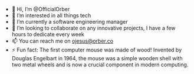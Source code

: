 - 👋 Hi, I’m @OfficialOrber
- 👀 I’m interested in all things tech
- 🌱 I’m currently a software engineering manager
- 💞️ I’m looking to collaborate on any innovative projects, I have a few hours to dedicate every week
- 📫 You can reach me on ojesus@orber.co
- ⚡ Fun fact: The first computer mouse was made of wood! Invented by Douglas Engelbart in 1964, the mouse was a simple wooden shell with two metal wheels and is now a crucial component in modern computing.
